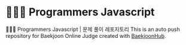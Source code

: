 # 👩🏻‍💻 Programmers Javascript
👩🏻‍💻 Programmers Javascript | 문제 풀이 레포지토리
This is an auto push repository for Baekjoon Online Judge created with [BaekjoonHub](https://github.com/BaekjoonHub/BaekjoonHub).
